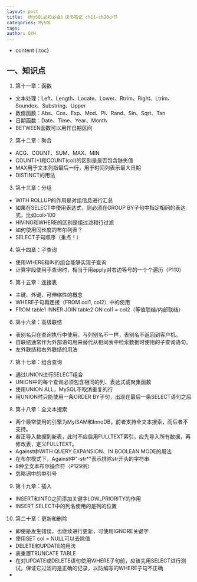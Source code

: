 ```yaml
---
layout: post
title:  《MySQL必知必会》读书笔记 ch11-ch20小节
categories: MySQL
tags: 
author: GYH
---
```


* content
{:toc}

## 一、知识点

1. 第十一章：函数
- 文本处理：Left、Length、Locate、Lower、Rtrim、Right、Ltrim、Soundex、Substring、Upper
- 数值函数：Abs、Cos、Exp、Mod、Pi、Rand、Sin、Sqrt、Tan
- 日期函数：Date、Time、Year、Month
- BETWEEN函数可以用作日期区间
2. 第十二章：聚合
- ACG、COUNT、SUM、MAX、MIN
- COUNT(*)和COUNT(col)的区别是是否包含缺失值
- MAX用于文本列指最后一行，用于时间列表示最大日期
- DISTINCT的用法
3. 第十三章：分组
- WITH ROLLUP的作用是对组信息进行汇总
- 如果在SELECT中使用表达式，则必须在GROUP BY子句中指定相同的表达式，比如col>100
- HIVING和WHERE的区别是组过滤和行过滤
- 如何使用同长度的布尔列表？
- SELECT子句顺序（重点！）
4. 第十四章：子查询
- 使用WHERE和IN的组合能够实现子查询
- 计算字段使用子查询时，相当于用apply对右边等号的一个个遍历（P110）
5. 第十五章：连接表
- 主键、外键、可伸缩性的概念
- WHERE子句再连接（FROM col1, col2）中的使用
- FROM table1 INNER JOIN table2 ON col1 = col2（等值联结/内部联结）
6. 第十六章：高级联结
- 表别名只在查询执行中使用，与列别名不一样，表别名不返回到客户机。
- 自联结通常作为外部语句用来替代从相同表中检索数据时使用的子查询语句。
- 左外联结和右外联结的用法
7. 第十七章：组合查询
- 通过UNION进行SELECT组合
- UNION中的每个查询必须包含相同的列、表达式或聚集函数
- 使用UNION ALL，MySQL不取消重复的行
- 用UNION时只能使用一条ORDER BY子句，出现在最后一条SELECT语句之后
8. 第十八章：全文本搜索
- 两个最常使用的引擎为MyISAM和InnoDB，前者支持全文本搜索，而后者不支持。
- 若正导入数据到新表，此时不应启用FULLTEXT索引，应先导入所有数据，再修改表，定义FULLTEXT。
- Against中WITH QUERY EXPANSION、IN BOOLEAN MODE的用法
- 在布尔模式下，Against中"-str*"表示排除str开头的字符串
- 8种全文本布尔操作符（P129例）
- 忽略词中的单引号
9. 第十九章：插入
- INSERT和INTO之间添加关键字LOW_PRIORITY的作用
- INSERT SELECT中的列名使用的是列的位置
10. 第二十章：更新和删除
- 即使是发生错误，也继续进行更新，可使用IGNORE关键字
- 使用SET col = NULL可以去除值
- DELETE和UPDATE的用法
- 表重置TRUNCATE TABLE
- 在对UPDATE或DELETE语句使用WHERE子句前，应该先用SELECT进行测试，保证它过滤的是正确的记录，以防编写的WHERE子句不正确
- 